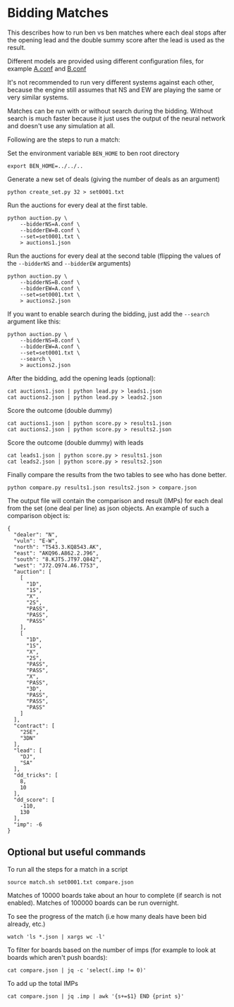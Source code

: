 # Bidding Matches

This describes how to run ben vs ben matches where each deal stops after the opening lead and the double summy score after the lead is used as the result.

Different models are provided using different configuration files, for example [A.conf](A.conf) and [B.conf](B.conf)

It's not recommended to run very different systems against each other, because the engine still assumes that NS and EW are playing the same or very similar systems.

Matches can be run with or without search during the bidding. Without search is much faster because it just uses the output of the neural network and doesn't use any simulation at all.

Following are the steps to run a match:

Set the environment variable `BEN_HOME` to ben root directory

```
export BEN_HOME=../../..
```

Generate a new set of deals (giving the number of deals as an argument)

```
python create_set.py 32 > set0001.txt 
```

Run the auctions for every deal at the first table.

```
python auction.py \
    --bidderNS=A.conf \
    --bidderEW=B.conf \
    --set=set0001.txt \
    > auctions1.json
```

Run the auctions for every deal at the second table (flipping the values of the `--bidderNS` and `--bidderEW` arguments)

```
python auction.py \
    --bidderNS=B.conf \
    --bidderEW=A.conf \
    --set=set0001.txt \
    > auctions2.json
```

If you want to enable search during the bidding, just add the `--search` argument like this:

```
python auction.py \
    --bidderNS=B.conf \
    --bidderEW=A.conf \
    --set=set0001.txt \
    --search \
    > auctions2.json
```

After the bidding, add the opening leads (optional):

```
cat auctions1.json | python lead.py > leads1.json
cat auctions2.json | python lead.py > leads2.json
```

Score the outcome (double dummy)

```
cat auctions1.json | python score.py > results1.json
cat auctions2.json | python score.py > results2.json
```

Score the outcome (double dummy) with leads

```
cat leads1.json | python score.py > results1.json
cat leads2.json | python score.py > results2.json
```

Finally compare the results from the two tables to see who has done better.

```
python compare.py results1.json results2.json > compare.json
```

The output file will contain the comparison and result (IMPs) for each deal from the set (one deal per line) as json objects. An example of such a comparison object is:

```
{
  "dealer": "N",
  "vuln": "E-W",
  "north": "T543.3.KQ8543.AK",
  "east": "AKQ96.A862.2.J96",
  "south": "8.KJT5.JT97.Q842",
  "west": "J72.Q974.A6.T753",
  "auction": [
    [
      "1D",
      "1S",
      "X",
      "2S",
      "PASS",
      "PASS",
      "PASS"
    ],
    [
      "1D",
      "1S",
      "X",
      "2S",
      "PASS",
      "PASS",
      "X",
      "PASS",
      "3D",
      "PASS",
      "PASS",
      "PASS"
    ]
  ],
  "contract": [
    "2SE",
    "3DN"
  ],
  "lead": [
    "DJ",
    "SA"
  ],
  "dd_tricks": [
    8,
    10
  ],
  "dd_score": [
    -110,
    130
  ],
  "imp": -6
}
```

## Optional but useful commands

To run all the steps for a match in a script

```
source match.sh set0001.txt compare.json
```

Matches of 10000 boards take about an hour to complete (if search is not enabled). Matches of 100000 boards can be run overnight.

To see the progress of the match (i.e how many deals have been bid already, etc.)

```
watch 'ls *.json | xargs wc -l' 
```

To filter for boards based on the number of imps (for example to look at boards which aren't push boards):

```
cat compare.json | jq -c 'select(.imp != 0)'
```

To add up the total IMPs

```
cat compare.json | jq .imp | awk '{s+=$1} END {print s}'
```

